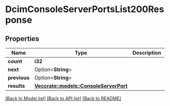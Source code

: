 # DcimConsoleServerPortsList200Response

## Properties

Name | Type | Description | Notes
------------ | ------------- | ------------- | -------------
**count** | **i32** |  | 
**next** | Option<**String**> |  | [optional]
**previous** | Option<**String**> |  | [optional]
**results** | [**Vec<crate::models::ConsoleServerPort>**](ConsoleServerPort.md) |  | 

[[Back to Model list]](../README.md#documentation-for-models) [[Back to API list]](../README.md#documentation-for-api-endpoints) [[Back to README]](../README.md)


